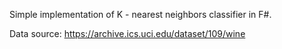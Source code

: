 Simple implementation of K - nearest neighbors classifier in F#.

Data source:
https://archive.ics.uci.edu/dataset/109/wine